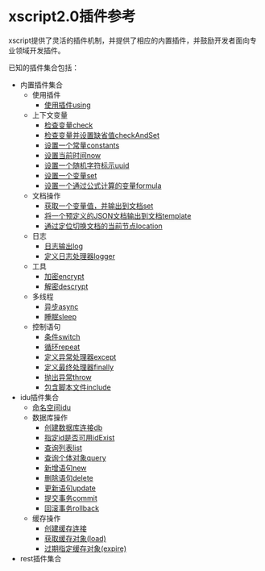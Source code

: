 xscript2.0插件参考
=================

xscript提供了灵活的插件机制，并提供了相应的内置插件，并鼓励开发者面向专业领域开发插件。

已知的插件集合包括：

- 内置插件集合
    - 使用插件
        - [使用插件using](xscript-plugins/using.md)
    - 上下文变量
        - [检查变量check](xscript-plugins/check.md)
        - [检查变量并设置缺省值checkAndSet](xscript-plugins/checkAndSet.md)
        - [设置一个常量constants](xscript-plugins/constants.md)
        - [设置当前时间now](xscript-plugins/now.md)
        - [设置一个随机字符标示uuid](xscript-plugins/uuid.md)
        - [设置一个变量set](xscript-plugins/set.md)
        - [设置一个通过公式计算的变量formula](xscript-plugins/formula.md)
    - 文档操作
        - [获取一个变量值，并输出到文档set](xscript-plugins/get.md)
        - [将一个预定义的JSON文档输出到文档template](xscript-plugins/template.md)
        - [通过定位切换文档的当前节点location](xscript-plugins/location.md)
    - 日志
        - [日志输出log](xscript-plugins/log.md)
        - [定义日志处理器logger](xscript-plugins/logger.md)
    - 工具
        - [加密encrypt](xscript-plugins/encrypt.md)
        - [解密descrypt](xscript-plugins/descrypt.md)
    - 多线程
        - [异步async](xscript-plugins/async.md)
        - [睡眠sleep](xscript-plugins/sleep.md)
    - 控制语句
        - [条件switch](xscript-plugins/switch.md)
        - [循环repeat](xscript-plugins/repeat.md)
        - [定义异常处理器except](xscript-plugins/except.md)
        - [定义最终处理器finally](xscript-plugins/finally.md)
        - [抛出异常throw](xscript-plugins/throw.md)
        - [包含脚本文件include](xscript-plugins/include.md)
- idu插件集合
    - [命名空间idu](xscript-plugins-idu/idu.md)
    - 数据库操作
	    - [创建数据库连接db](xscript-plugins-idu/db.md)
	    - [指定id是否可用idExist](xscript-plugins-idu/idExist.md)
	    - [查询列表list](xscript-plugins-idu/list.md)
	    - [查询个体对象query](xscript-plugins-idu/query.md)
	    - [新增语句new](xscript-plugins-idu/new.md)
	    - [删除语句delete](xscript-plugins-idu/delete.md)
	    - [更新语句update](xscript-plugins-idu/update.md)
	    - [提交事务commit](xscript-plugins-idu/commit.md)
	    - [回滚事务rollback](xscript-plugins-idu/rollback.md)
    - 缓存操作
	    - [创建缓存连接](xscript-plugins-idu/cache.md)
	    - [获取缓存对象(load)](xscript-plugins-idu/load.md)
	    - [过期指定缓存对象(expire)](xscript-plugins-idu/expire.md)
- rest插件集合



